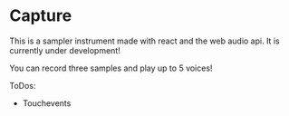 # Capture

This is a sampler instrument made with react and the web audio api. It is currently under development!

You can record three samples and play up to 5 voices!

ToDos:

- Touchevents
